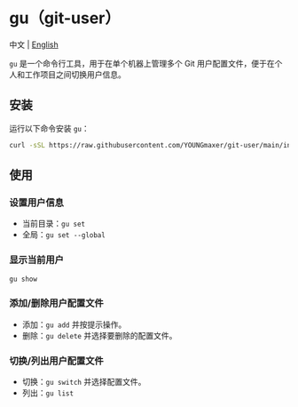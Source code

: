 # gu（git-user）

中文 | [English](./README.md)

`gu` 是一个命令行工具，用于在单个机器上管理多个 Git 用户配置文件，便于在个人和工作项目之间切换用户信息。

## 安装

运行以下命令安装 `gu`：

```bash
curl -sSL https://raw.githubusercontent.com/YOUNGmaxer/git-user/main/install.sh | bash
```

## 使用

### 设置用户信息

- 当前目录：`gu set`
- 全局：`gu set --global`

### 显示当前用户

```bash
gu show
```

### 添加/删除用户配置文件

- 添加：`gu add` 并按提示操作。
- 删除：`gu delete` 并选择要删除的配置文件。

### 切换/列出用户配置文件

- 切换：`gu switch` 并选择配置文件。
- 列出：`gu list`
